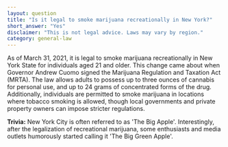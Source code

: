 ```yaml
---
layout: question
title: "Is it legal to smoke marijuana recreationally in New York?"
short_answer: "Yes"
disclaimer: "This is not legal advice. Laws may vary by region."
category: general-law
---
```

As of March 31, 2021, it is legal to smoke marijuana recreationally in New York State for individuals aged 21 and older. This change came about when Governor Andrew Cuomo signed the Marijuana Regulation and Taxation Act (MRTA). The law allows adults to possess up to three ounces of cannabis for personal use, and up to 24 grams of concentrated forms of the drug. Additionally, individuals are permitted to smoke marijuana in locations where tobacco smoking is allowed, though local governments and private property owners can impose stricter regulations.

**Trivia:** New York City is often referred to as 'The Big Apple'. Interestingly, after the legalization of recreational marijuana, some enthusiasts and media outlets humorously started calling it 'The Big Green Apple'.
